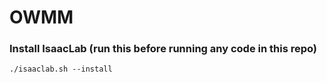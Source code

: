 # OWMM

### Install IsaacLab (run this before running any code in this repo)

`./isaaclab.sh --install`
